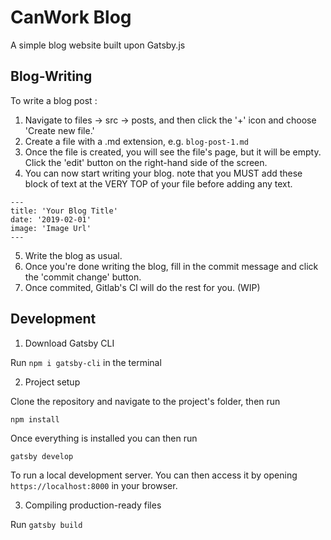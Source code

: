 # CanWork Blog

A simple blog website built upon Gatsby.js

## Blog-Writing

To write a blog post :
1. Navigate to files -> src -> posts, and then click the '+' icon and choose 'Create new file.' 
2. Create a file with a .md extension, e.g. `blog-post-1.md`
3. Once the file is created, you will see the file's page, but it will be empty. Click the 'edit' button on the right-hand side of the screen.
4. You can now start writing your blog. note that you MUST add these block of text at the VERY TOP of your file before adding any text.
```
---
title: 'Your Blog Title'
date: '2019-02-01'
image: 'Image Url'
---
```
5. Write the blog as usual.
6. Once you're done writing the blog, fill in the commit message and click the 'commit change' button.
7. Once commited, Gitlab's CI will do the rest for you. (WIP)

## Development

1. Download Gatsby CLI

Run `npm i gatsby-cli` in the terminal

2. Project setup 

Clone the repository and navigate to the project's folder, then run

`npm install`

Once everything is installed you can then run

`gatsby develop`

To run a local development server. You can then access it by opening `https://localhost:8000` in your browser.

3. Compiling production-ready files

Run `gatsby build`



